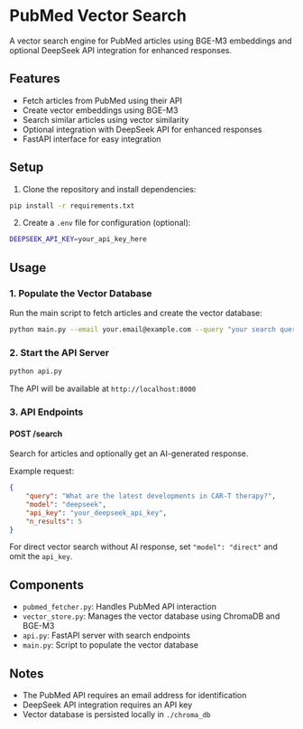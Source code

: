 # PubMed Vector Search

A vector search engine for PubMed articles using BGE-M3 embeddings and optional DeepSeek API integration for enhanced responses.

## Features

- Fetch articles from PubMed using their API
- Create vector embeddings using BGE-M3
- Search similar articles using vector similarity
- Optional integration with DeepSeek API for enhanced responses
- FastAPI interface for easy integration

## Setup

1. Clone the repository and install dependencies:
```bash
pip install -r requirements.txt
```

2. Create a `.env` file for configuration (optional):
```bash
DEEPSEEK_API_KEY=your_api_key_here
```

## Usage

### 1. Populate the Vector Database

Run the main script to fetch articles and create the vector database:

```bash
python main.py --email your.email@example.com --query "your search query" --max_results 1000
```

### 2. Start the API Server

```bash
python api.py
```

The API will be available at `http://localhost:8000`

### 3. API Endpoints

#### POST /search
Search for articles and optionally get an AI-generated response.

Example request:
```json
{
    "query": "What are the latest developments in CAR-T therapy?",
    "model": "deepseek",
    "api_key": "your_deepseek_api_key",
    "n_results": 5
}
```

For direct vector search without AI response, set `"model": "direct"` and omit the `api_key`.

## Components

- `pubmed_fetcher.py`: Handles PubMed API interaction
- `vector_store.py`: Manages the vector database using ChromaDB and BGE-M3
- `api.py`: FastAPI server with search endpoints
- `main.py`: Script to populate the vector database

## Notes

- The PubMed API requires an email address for identification
- DeepSeek API integration requires an API key
- Vector database is persisted locally in `./chroma_db` 
